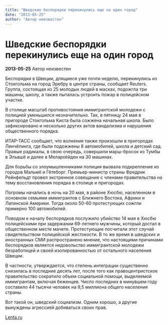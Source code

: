 ```yaml
---
title: "Шведские беспорядки перекинулись еще на один город"
date: "2013-05-25"
author: "Автор неизвестен"
---
```


# Шведские беспорядки перекинулись еще на один город

**2013-05-25** Автор неизвестен

Беспорядки в Швеции, длящиеся уже почти неделю, перекинулись из Стокгольма на город Эребру в центре страны, сообщает Reuters. Группа, состоящая из 25 молодых людей в масках, подожгла три машины, школу, а также пыталась устроить пожар в полицейском участке.

В столице масштаб противостояния иммигрантской молодежи с полицией уменьшился незначительно. Так, в пятницу 24 мая в пригороде Стокгольма Киста была сожжена начальная школа. Было зафиксировано и несколько других актов вандализма и нарушения общественного порядка.

ИТАР-ТАСС сообщает, что волнения также произошли в пригородах Линчёпинга, где были подожжены 8 автомобилей, школа и детский сад. Правые радикалы, в свою очередь, совершили марш-бросок из Тумбы в Эльвшё и далее в Мелархёйден на 30 машинах.

Для борьбы со злоумышленниками полиция вызвала подкрепление из городов Мальмё и Гётеборг. Премьер-министр страны Фредрик Рейнфельдт провел экстренное совещание с членами правительства на тему восстановления порядка в столице и пригородах.

Погромы начались в ночь на 20 мая, в районе Хюсбю, населенном в основном семьями иммигрантов с Ближнего Востока, Африки и Латинской Америки. Тогда около 50-60 протестующих сожгли примерно 100 автомобилей.

Поводом к началу беспорядков послужило убийство 14 мая в Хюсбю полицейскими при задержании 69-летнего мужчины, который достал в общественном месте мачете. Протестующие посчитали этот случай свидетельством полицейской жестокости. В то же время в шведских и иностранных СМИ распространено мнение, что настоящими причинами беспорядков является недовольство иммигрантской молодежи безработицей и своей изолированностью от остального населения Швеции.

В частности, утверждается, что степень интеграции существенно снизилась в последние десять лет, после того как правоцентристское правительство сократило объем социальной помощи, выделяемой иммигрантам, включая беженцев. Число последних в минувшем году составило 44 тысячи человек на 9,5 миллиона общего населения страны.

Вот такой он, шведский социализм. Одним хорошо, а другие вынуждены агрессией добиваться своих прав.

[Lenta.ru](http://lenta.ru/)